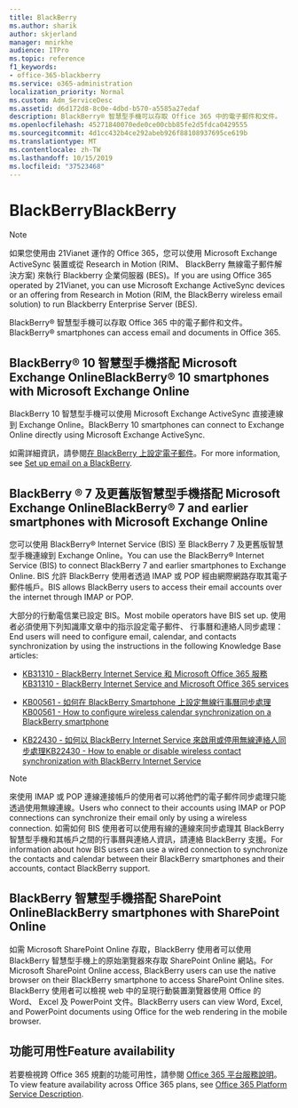 ```yaml
---
title: BlackBerry
ms.author: sharik
author: skjerland
manager: mnirkhe
audience: ITPro
ms.topic: reference
f1_keywords:
- office-365-blackberry
ms.service: o365-administration
localization_priority: Normal
ms.custom: Adm_ServiceDesc
ms.assetid: d6d172d8-8c0e-4dbd-b570-a5585a27edaf
description: BlackBerry® 智慧型手機可以存取 Office 365 中的電子郵件和文件。
ms.openlocfilehash: 45271840070ede0ce00cbb85fe2d5fdca0429555
ms.sourcegitcommit: 4d1cc432b4ce292abeb926f88108937695ce619b
ms.translationtype: MT
ms.contentlocale: zh-TW
ms.lasthandoff: 10/15/2019
ms.locfileid: "37523468"
---
```

# <a name="blackberry"></a><span data-ttu-id="07c89-103">BlackBerry</span><span class="sxs-lookup"><span data-stu-id="07c89-103">BlackBerry</span></span>

> [!NOTE]
> <span data-ttu-id="07c89-104">如果您使用由 21Vianet 運作的 Office 365，您可以使用 Microsoft Exchange ActiveSync 裝置或從 Research in Motion (RIM、 BlackBerry 無線電子郵件解決方案) 來執行 Blackberry 企業伺服器 (BES)。</span><span class="sxs-lookup"><span data-stu-id="07c89-104">If you are using Office 365 operated by 21Vianet, you can use Microsoft Exchange ActiveSync devices or an offering from Research in Motion (RIM, the BlackBerry wireless email solution) to run Blackberry Enterprise Server (BES).</span></span> 
  
<span data-ttu-id="07c89-105">BlackBerry® 智慧型手機可以存取 Office 365 中的電子郵件和文件。</span><span class="sxs-lookup"><span data-stu-id="07c89-105">BlackBerry® smartphones can access email and documents in Office 365.</span></span>
  
## <a name="blackberry-10-smartphones-with-microsoft-exchange-online"></a><span data-ttu-id="07c89-106">BlackBerry® 10 智慧型手機搭配 Microsoft Exchange Online</span><span class="sxs-lookup"><span data-stu-id="07c89-106">BlackBerry® 10 smartphones with Microsoft Exchange Online</span></span>

<span data-ttu-id="07c89-107">BlackBerry 10 智慧型手機可以使用 Microsoft Exchange ActiveSync 直接連線到 Exchange Online。</span><span class="sxs-lookup"><span data-stu-id="07c89-107">BlackBerry 10 smartphones can connect to Exchange Online directly using Microsoft Exchange ActiveSync.</span></span>
  
<span data-ttu-id="07c89-108">如需詳細資訊，請參閱[在 BlackBerry 上設定電子郵件](https://go.microsoft.com/fwlink/?linkid=863394)。</span><span class="sxs-lookup"><span data-stu-id="07c89-108">For more information, see [Set up email on a BlackBerry](https://go.microsoft.com/fwlink/?linkid=863394).</span></span>
  
## <a name="blackberry-7-and-earlier-smartphones-with-microsoft-exchange-online"></a><span data-ttu-id="07c89-109">BlackBerry ® 7 及更舊版智慧型手機搭配 Microsoft Exchange Online</span><span class="sxs-lookup"><span data-stu-id="07c89-109">BlackBerry® 7 and earlier smartphones with Microsoft Exchange Online</span></span>

<span data-ttu-id="07c89-110">您可以使用 BlackBerry® Internet Service (BIS) 至 BlackBerry 7 及更舊版智慧型手機連線到 Exchange Online。</span><span class="sxs-lookup"><span data-stu-id="07c89-110">You can use the BlackBerry® Internet Service (BIS) to connect BlackBerry 7 and earlier smartphones to Exchange Online.</span></span> <span data-ttu-id="07c89-111">BIS 允許 BlackBerry 使用者透過 IMAP 或 POP 經由網際網路存取其電子郵件帳戶。</span><span class="sxs-lookup"><span data-stu-id="07c89-111">BIS allows BlackBerry users to access their email accounts over the internet through IMAP or POP.</span></span>
  
<span data-ttu-id="07c89-112">大部分的行動電信業已設定 BIS。</span><span class="sxs-lookup"><span data-stu-id="07c89-112">Most mobile operators have BIS set up.</span></span> <span data-ttu-id="07c89-113">使用者必須使用下列知識庫文章中的指示設定電子郵件、 行事曆和連絡人同步處理：</span><span class="sxs-lookup"><span data-stu-id="07c89-113">End users will need to configure email, calendar, and contacts synchronization by using the instructions in the following Knowledge Base articles:</span></span>
  
- [<span data-ttu-id="07c89-114">KB31310 - BlackBerry Internet Service 和 Microsoft Office 365 服務</span><span class="sxs-lookup"><span data-stu-id="07c89-114">KB31310 - BlackBerry Internet Service and Microsoft Office 365 services</span></span>](http://go.microsoft.com/fwlink/?LinkID=826158&amp;clcid=0x409)
    
- [<span data-ttu-id="07c89-115">KB00561 - 如何在 BlackBerry Smartphone 上設定無線行事曆同步處理</span><span class="sxs-lookup"><span data-stu-id="07c89-115">KB00561 - How to configure wireless calendar synchronization on a BlackBerry smartphone</span></span>](http://go.microsoft.com/fwlink/?LinkID=826160&amp;clcid=0x409)
    
- [<span data-ttu-id="07c89-116">KB22430 - 如何以 BlackBerry Internet Service 來啟用或停用無線連絡人同步處理</span><span class="sxs-lookup"><span data-stu-id="07c89-116">KB22430 - How to enable or disable wireless contact synchronization with BlackBerry Internet Service</span></span>](http://go.microsoft.com/fwlink/?LinkID=826161&amp;clcid=0x409)
    
> [!NOTE]
> <span data-ttu-id="07c89-117">來使用 IMAP 或 POP 連線連接帳戶的使用者可以將他們的電子郵件同步處理只能透過使用無線連線。</span><span class="sxs-lookup"><span data-stu-id="07c89-117">Users who connect to their accounts using IMAP or POP connections can synchronize their email only by using a wireless connection.</span></span> <span data-ttu-id="07c89-118">如需如何 BIS 使用者可以使用有線的連線來同步處理其 BlackBerry 智慧型手機和其帳戶之間的行事曆與連絡人資訊，請連絡 BlackBerry 支援。</span><span class="sxs-lookup"><span data-stu-id="07c89-118">For information about how BIS users can use a wired connection to synchronize the contacts and calendar between their BlackBerry smartphones and their accounts, contact BlackBerry support.</span></span> 
  
## <a name="blackberry-smartphones-with-sharepoint-online"></a><span data-ttu-id="07c89-119">BlackBerry 智慧型手機搭配 SharePoint Online</span><span class="sxs-lookup"><span data-stu-id="07c89-119">BlackBerry smartphones with SharePoint Online</span></span>

<span data-ttu-id="07c89-120">如需 Microsoft SharePoint Online 存取，BlackBerry 使用者可以使用 BlackBerry 智慧型手機上的原始瀏覽器來存取 SharePoint Online 網站。</span><span class="sxs-lookup"><span data-stu-id="07c89-120">For Microsoft SharePoint Online access, BlackBerry users can use the native browser on their BlackBerry smartphone to access SharePoint Online sites.</span></span> <span data-ttu-id="07c89-121">BlackBerry 使用者可以檢視 web 中的呈現行動裝置瀏覽器使用 Office 的 Word、 Excel 及 PowerPoint 文件。</span><span class="sxs-lookup"><span data-stu-id="07c89-121">BlackBerry users can view Word, Excel, and PowerPoint documents using Office for the web rendering in the mobile browser.</span></span>
  
## <a name="feature-availability"></a><span data-ttu-id="07c89-122">功能可用性</span><span class="sxs-lookup"><span data-stu-id="07c89-122">Feature availability</span></span>

<span data-ttu-id="07c89-123">若要檢視跨 Office 365 規劃的功能可用性，請參閱 [Office 365 平台服務說明](office-365-platform-service-description.md)。</span><span class="sxs-lookup"><span data-stu-id="07c89-123">To view feature availability across Office 365 plans, see [Office 365 Platform Service Description](office-365-platform-service-description.md).</span></span>
  